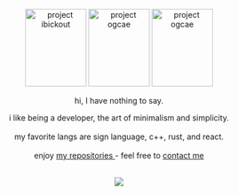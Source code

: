 <p align="center">
    <img width="110" height="140px" src="https://i.imgur.com/RSBElq8.png" alt="project ibickout"> <img width="110" height="140px" src="https://i.imgur.com/PrCklvK.jpeg" alt="project ogcae">  <img width="110" height="140px" src="https://i.imgur.com/g9m7k8q.png" alt="project ogcae"> 
    <p align="center">        hi, I have nothing to say.
        <p align="center">    i like being a developer, the art of minimalism and simplicity.  <br><br>
                              my favorite langs ​​are sign language, c++, rust, and react.       <br><br>
                              enjoy <a href="https://github.com/ogcae?tab=repositories"> my repositories </a> - feel free to <a href="mailto:c.ogcae@engineer.com"> contact me         
                                                                                                </a>
                                                                                                <br><br>
    <p align=center> <img src=https://komarev.com/ghpvc/?username=ogcae&color=grey&style=flat-square&label=%E2%8C%A5>
                                                                                                 </div>
